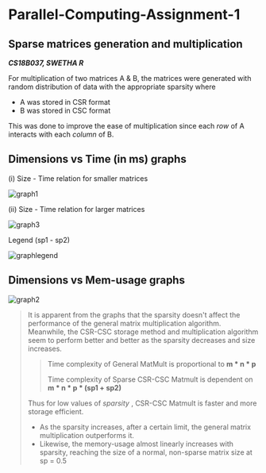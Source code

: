 # Parallel-Computing-Assignment-1
## Sparse matrices generation and multiplication

***CS18B037, SWETHA R***

For multiplication of two matrices A & B, the matrices were generated with random distribution of data with the appropriate sparsity where
- A was stored in CSR format
- B was stored in CSC format

This was done to improve the ease of multiplication since each *row* of A interacts with each *column* of B.


## Dimensions vs Time (in ms) graphs 

(i) Size - Time relation for smaller matrices

![graph1](https://user-images.githubusercontent.com/54976315/132138830-90a60fed-8e8f-4e42-8429-2159eaf21dea.png)

(ii) Size - Time relation for larger matrices

![graph3](https://user-images.githubusercontent.com/54976315/132138833-1b32192b-0902-4d53-9041-c6e35a42a8e8.png)

Legend (sp1 - sp2)

![graphlegend](https://user-images.githubusercontent.com/54976315/132138870-518b6cf4-1202-4fb9-ab14-94b56d1b3b47.png)



## Dimensions vs Mem-usage graphs 

![graph2](https://user-images.githubusercontent.com/54976315/132154551-502a59a7-e6dc-4240-a232-437df97050ca.png)



> It is apparent from the graphs that the sparsity doesn't affect the performance of the general matrix multiplication algorithm. 
> Meanwhile, the CSR-CSC storage method and multiplication algorithm seem to perform better and better as the sparsity decreases and size increases.
> > Time complexity of General MatMult is proportional to **m * n * p**
> > 
> > Time complexity of Sparse CSR-CSC Matmult is dependent on **m * n * p * (sp1 + sp2)**
> 
> Thus for low values of *sparsity* , CSR-CSC Matmult is faster and more storage efficient. 
> - As the sparsity increases, after a certain limit, the general matrix multiplication outperforms it.
> - Likewise, the memory-usage almost linearly increases with sparsity, reaching the size of a normal, non-sparse matrix size at sp = 0.5
